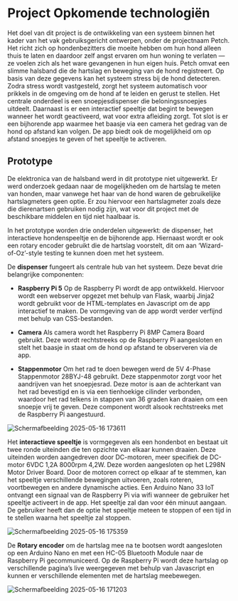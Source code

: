 # Project Opkomende technologiën 
Het doel van dit project is de ontwikkeling van een systeem binnen het kader van het vak gebruiksgericht ontwerpen, onder de projectnaam Petch.
Het richt zich op hondenbezitters die moeite hebben om hun hond alleen thuis te laten en daardoor zelf angst ervaren om hun woning te verlaten — ze voelen zich als het ware gevangenen in hun eigen huis.
Petch omvat een slimme halsband die de hartslag en beweging van de hond registreert. Op basis van deze gegevens kan het systeem stress bij de hond detecteren. Zodra stress wordt vastgesteld, zorgt het systeem automatisch voor prikkels in de omgeving om de hond af te leiden en gerust te stellen.
Het centrale onderdeel is een snoepjesdispenser die beloningssnoepjes uitdeelt. Daarnaast is er een interactief speeltje dat begint te bewegen wanneer het wordt geactiveerd, wat voor extra afleiding zorgt.
Tot slot is er een bijhorende app waarmee het baasje via een camera het gedrag van de hond op afstand kan volgen. De app biedt ook de mogelijkheid om op afstand snoepjes te geven of het speeltje te activeren.


## Prototype 

De elektronica van de halsband werd in dit prototype niet uitgewerkt. Er werd onderzoek gedaan naar de mogelijkheden om de hartslag te meten van honden, maar vanwege het haar van de hond waren de gebruikelijke hartslagmeters geen optie. Er zou hiervoor een hartslagmeter zoals deze die dierenartsen gebruiken nodig zijn, wat voor dit project met de beschikbare middelen en tijd niet haalbaar is.

In het prototype worden drie onderdelen uitgewerkt: de dispenser, het interactieve hondenspeeltje en de bijhorende app. Hiernaast wordt er ook een rotary encoder gebruikt die de hartslag voorstelt, dit om aan ‘Wizard-of-Oz’-style testing te kunnen doen met het systeem.

De **dispenser** fungeert als centrale hub van het systeem. Deze bevat drie belangrijke componenten:

- **Raspberry Pi 5**
Op de Raspberry Pi wordt de app ontwikkeld. Hiervoor wordt een webserver opgezet met behulp van Flask, waarbij Jinja2 wordt gebruikt voor de HTML-templates en Javascript om de app interactief te maken. De vormgeving van de app wordt verder verfijnd met behulp van CSS-bestanden.


- **Camera**
Als camera wordt het Raspberry Pi 8MP Camera Board gebruikt. Deze wordt rechtstreeks op de Raspberry Pi aangesloten en stelt het baasje in staat om de hond op afstand te observeren via de app.


- **Stappenmotor**
Om het rad te doen bewegen werd de 5V 4-Phase Stappenmotor 28BYJ-48 gebruikt. Deze stappenmotor zorgt voor het aandrijven van het snoepjesrad. Deze motor is aan de achterkant van het rad bevestigd en is via een tienhoekige cilinder verbonden, waardoor het rad telkens in stappen van 36 graden kan draaien om een snoepje vrij te geven. Deze component wordt alsook rechtstreeks met de Raspberry Pi aangestuurd.

![Schermafbeelding 2025-05-16 173611](https://github.com/user-attachments/assets/cab0a9d8-b2ed-4639-9c14-ec56b06a161c)


Het **interactieve speeltje** is vormgegeven als een hondenbot en bestaat uit twee ronde uiteinden die ten opzichte van elkaar kunnen draaien. Deze uiteinden worden aangedreven door DC-motoren, meer specifiek de DC-motor 6VDC 1,2A 8000rpm 4,2W. Deze worden aangesloten op het L298N Motor Driver Board. Door de motoren correct op elkaar af te stemmen, kan het speeltje verschillende bewegingen uitvoeren, zoals roteren, voortbewegen en andere dynamische acties. Een Arduino Nano 33 IoT ontvangt een signaal van de Raspberry Pi via wifi wanneer de gebruiker het speeltje activeert in de app. Het speeltje zal dan voor één minuut aangaan. De gebruiker heeft dan de optie het speeltje meteen te stoppen of een tijd in te stellen waarna het speeltje zal stoppen.

![Schermafbeelding 2025-05-16 175359](https://github.com/user-attachments/assets/32c1141b-0442-4bcd-9e6f-319da834d7b9)


De **Rotary encoder** om de hartslag mee na te bootsen wordt aangesloten op een Arduino Nano en met een HC-05 Bluetooth Module naar de Raspberry Pi gecommuniceerd. Op de Raspberry Pi wordt deze hartslag op verschillende pagina’s live weergegeven met behulp van Javascript en kunnen er verschillende elementen met de hartslag meebewegen.

![Schermafbeelding 2025-05-16 171203](https://github.com/user-attachments/assets/012cf143-b4de-48d5-8cfd-da95c04d90d2)

